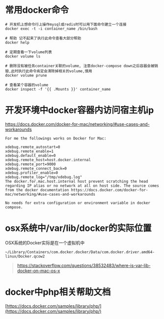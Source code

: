 # 常用docker命令

```
# 开发机上想命令行上操作mysql或redis时可以用下面命令建立一个连接
docker exec -t -i container_name /bin/bash

# 帮助 记不起来了执行此命令查看大部分帮助
docker help

# 定期查看一下volume列表
docker volume ls

# 删除没有被任务container关联的volume, 注意docker-compose down之后容器会被销毁,此时执行此命令肯定会清除掉相关的volume,慎用
docker volume prune

# 查看某个容器的volume
docker inspect -f '{{ .Mounts }}' container_name
```

# 开发环境中docker容器内访问宿主机ip

https://docs.docker.com/docker-for-mac/networking/#use-cases-and-workarounds

```
For me the followings works on Docker for Mac:

xdebug.remote_autostart=0
xdebug.remote_enable=1
xdebug.default_enable=0
xdebug.remote_host=host.docker.internal
xdebug.remote_port=9000
xdebug.remote_connect_back=0
xdebug.profiler_enable=0
xdebug.remote_log="/tmp/xdebug.log"
The docker.for.mac.host.internal host prevent scratching the head regarding IP alias or no network at all on host side. The source comes from the docker documentation https://docs.docker.com/docker-for-mac/networking/#use-cases-and-workarounds

No needs for extra configuration or environment variable in docker compose.
```

# osx系统中/var/lib/docker的实际位置

OSX系统的Docker实际是在一个虚拟机中
```
~/Library/Containers/com.docker.docker/Data/com.docker.driver.amd64-linux/Docker.qcow2
```

> https://stackoverflow.com/questions/38532483/where-is-var-lib-docker-on-mac-os-x


# docker中php相关帮助文档

[https://docs.docker.com/samples/library/php/](https://docs.docker.com/samples/library/php/)